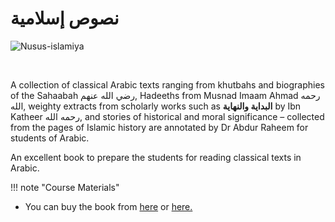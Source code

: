 # نصوص إسلامية

![Nusus-islamiya](/img/nusuus-islamiyah.jpg)

<br>

A collection of classical Arabic texts ranging from khutbahs and biographies of the Sahaabah رضي الله عنهم,  Hadeeths from Musnad Imaam Ahmad رحمه الله, weighty extracts from scholarly works such  as **البداية  والنهاية**  by Ibn Katheer رحمه الله, and stories of historical and moral significance –  collected from the pages of Islamic history are annotated by Dr Abdur Raheem for students of Arabic. 

An excellent book to prepare the students for reading classical texts in Arabic.

!!! note "Course Materials"

* You can buy the book from [here](https://kitaabun.com/shopping3/product_info.php?manufacturers_id=151&products_id=865) or [here.](http://islamicshop.in/store/dr-v-abdur-rahim-books/nusus-islamiya.html)

<br>

